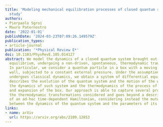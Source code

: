 ```yaml
---
title: 'Modeling mechanical equilibration processes of closed quantum systems: A case
  study'
authors:
- Pierpaolo Sgroi
- Mauro Paternostro
date: '2022-01-01'
publishDate: '2024-03-23T07:09:26.149579Z'
publication_types:
- article-journal
publication: '*Physical Review E*'
doi: 10.1103/PhysRevE.105.014127
abstract: We model the dynamics of a closed quantum system brought out of mechanical
  equilibrium, undergoing a non-driven, spontaneous, thermodynamic transformation.
  In particular, we consider a quantum particle in a box with a moving and insulating
  wall, subjected to a constant external pressure. Under the assumption that the wall
  undergoes classical dynamics, we obtain a system of differential equations that
  describes the evolution of the quantum system and the motion of the wall. We study
  the dynamics of such system and the thermodynamics of the process of compression
  and expansion of the box. Our approach is able to capture several properties of
  the thermodynamic transformations considered and goes beyond a description in terms
  of an ad-hoc time-dependent Hamiltonian, considering instead the mutual interactions
  between the dynamics of the quantum system and the parameters of its Hamiltonian.
links:
- name: arXiv
  url: https://arxiv.org/abs/2109.12853
---
```

